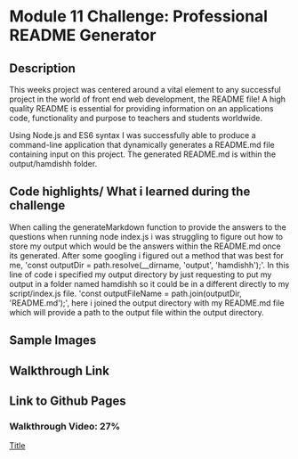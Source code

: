 # Module 11 Challenge: Professional README Generator

## Description
This weeks project was centered around a vital element to any successful project in the world of front end web development, the README file!
A high quality README is essential for providing information on an applications code, functionality and purpose to teachers and students worldwide. 

Using Node.js and ES6 syntax I was successfully able to produce a command-line application that dynamically generates a README.md file containing input on this project. The generated README.md is within the output/hamdishh folder.

## Code highlights/ What i learned during the challenge
When calling the generateMarkdown function to provide the answers to the questions when running node index.js i was struggling to figure out how to store my output which would be the answers within the README.md once its generated. After some googling i figured out a method that was best for me, 'const outputDir = path.resolve(__dirname, 'output', 'hamdishh');'. In this line of code i specified my output directory by just requesting to put my output in a folder named hamdishh so it could be in a different directly to my script/index.js file. 'const outputFileName = path.join(outputDir, 'README.md');', here i joined the output directory with my README.md file which will provide a path to the output file within the output directory.

## Sample Images



## Walkthrough Link


## Link to Github Pages




### Walkthrough Video: 27%
[Title](<../Screen Recording 2024-01-24 at 18.17.19.mov>)

